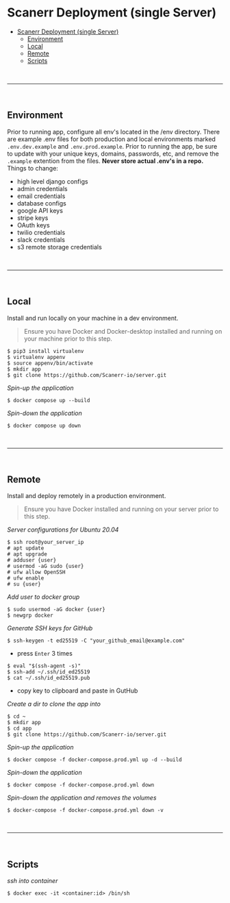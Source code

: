 # Scanerr Deployment (single Server)
- [Scanerr Deployment (single Server)](#scanerr-deployment-single-server)
  - [Environment](#environment)
  - [Local](#local)
  - [Remote](#remote)
  - [Scripts](#scripts)


&nbsp;
 
---
&nbsp;

## Environment

Prior to running app, configure all env's located in the /env directory. There are example .env files for both production and local environments marked `.env.dev.example` and `.env.prod.example`. Prior to running the app, be sure to update with your unique keys, domains, passwords, etc, and remove the `.example` extention from the files.  **Never store actual .env's in a repo.** Things to change:
- high level django configs
- admin credentials 
- email credentials
- database configs
- google API keys
- stripe keys
- OAuth keys
- twilio credentials
- slack credentials
- s3 remote storage credentials

&nbsp;
 
---
&nbsp;

## Local
Install and run locally on your machine in a dev environment.

> Ensure you have Docker and Docker-desktop installed and running on your machine prior to this step.

```shell
$ pip3 install virtualenv
$ virtualenv appenv
$ source appenv/bin/activate
$ mkdir app
$ git clone https://github.com/Scanerr-io/server.git
```
*Spin-up the application*
```shell
$ docker compose up --build
```
*Spin-down the application*
```shell
$ docker compose up down
```

&nbsp;
 
---
&nbsp;

## Remote
Install and deploy remotely in a production environment.

> Ensure you have Docker installed and running on your server prior to this step.

*Server configurations for Ubuntu 20.04*
``` shell
$ ssh root@your_server_ip
# apt update
# apt upgrade
# adduser {user}
# usermod -aG sudo {user}
# ufw allow OpenSSH
# ufw enable
# su {user}
```

*Add user to docker group*
```shell
$ sudo usermod -aG docker {user}
$ newgrp docker 
```

*Generate SSH keys for GitHub*
``` shell
$ ssh-keygen -t ed25519 -C "your_github_email@example.com"
```
- press `Enter` 3 times
```shell
$ eval "$(ssh-agent -s)"
$ ssh-add ~/.ssh/id_ed25519
$ cat ~/.ssh/id_ed25519.pub
```
- copy key to clipboard and paste in GutHub


*Create a dir to clone the app into*
``` shell
$ cd ~
$ mkdir app
$ cd app
$ git clone https://github.com/Scanerr-io/server.git
```
*Spin-up the application*
```shell
$ docker compose -f docker-compose.prod.yml up -d --build
```
*Spin-down the application*
```shell
$ docker compose -f docker-compose.prod.yml down
```
*Spin-down the application and removes the volumes*
```shell
$ docker-compose -f docker-compose.prod.yml down -v
```


&nbsp;

---

&nbsp;

## Scripts

*ssh into container*
``` shell
$ docker exec -it <container:id> /bin/sh
```
